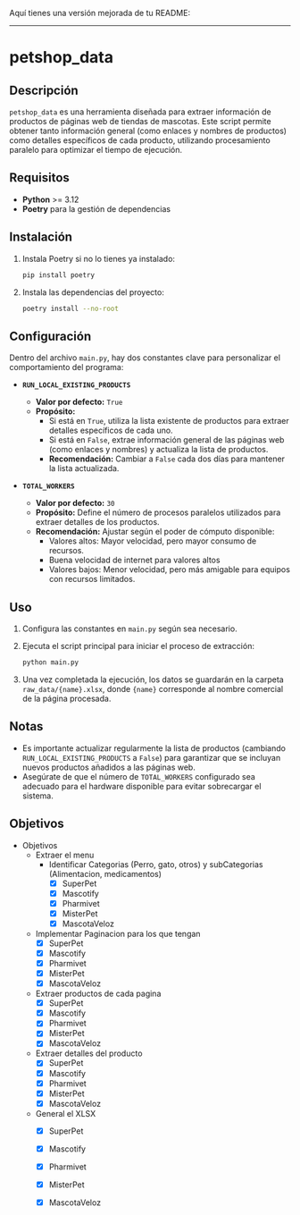 

Aquí tienes una versión mejorada de tu README:

---

# petshop_data

## Descripción

`petshop_data` es una herramienta diseñada para extraer información de productos de páginas web de tiendas de mascotas. Este script permite obtener tanto información general (como enlaces y nombres de productos) como detalles específicos de cada producto, utilizando procesamiento paralelo para optimizar el tiempo de ejecución.

## Requisitos

- **Python** >= 3.12
- **Poetry** para la gestión de dependencias

## Instalación

1. Instala Poetry si no lo tienes ya instalado:

   ```sh
   pip install poetry
   ```

2. Instala las dependencias del proyecto:

   ```sh
   poetry install --no-root
   ```

## Configuración

Dentro del archivo `main.py`, hay dos constantes clave para personalizar el comportamiento del programa:

- **`RUN_LOCAL_EXISTING_PRODUCTS`**  
  - **Valor por defecto:** `True`  
  - **Propósito:**  
    - Si está en `True`, utiliza la lista existente de productos para extraer detalles específicos de cada uno.  
    - Si está en `False`, extrae información general de las páginas web (como enlaces y nombres) y actualiza la lista de productos.  
    - **Recomendación:** Cambiar a `False` cada dos días para mantener la lista actualizada.

- **`TOTAL_WORKERS`**  
  - **Valor por defecto:** `30`  
  - **Propósito:** Define el número de procesos paralelos utilizados para extraer detalles de los productos.  
  - **Recomendación:** Ajustar según el poder de cómputo disponible:  
    - Valores altos: Mayor velocidad, pero mayor consumo de recursos.  
    - Buena velocidad de internet para valores altos
    - Valores bajos: Menor velocidad, pero más amigable para equipos con recursos limitados.

## Uso

1. Configura las constantes en `main.py` según sea necesario.  
2. Ejecuta el script principal para iniciar el proceso de extracción:

   ```sh
   python main.py
   ```

3. Una vez completada la ejecución, los datos se guardarán en la carpeta `raw_data/{name}.xlsx`, donde `{name}` corresponde al nombre comercial de la página procesada.

## Notas

- Es importante actualizar regularmente la lista de productos (cambiando `RUN_LOCAL_EXISTING_PRODUCTS` a `False`) para garantizar que se incluyan nuevos productos añadidos a las páginas web.  
- Asegúrate de que el número de `TOTAL_WORKERS` configurado sea adecuado para el hardware disponible para evitar sobrecargar el sistema.




<!-- - Objetivos
  - https://www.superpet.pe/
    - [x] lista_productos_id
    - [ ] obtener el excel
  - [x] h ttps://mascotify.pe/
    - bs4
  - https://pharmivet.pe/
    - [ ] Extraer productos
      - [x] funciones
      - [ ] data
    - [ ] Extraer info de products
      - [x] funciones
      - [ ] data
  - https://www.misterpet.pe/
    - extraer menu
    - extraer products
    - extraer informacion por pagina
    - extraer informacion de cada pagina
  - https://mascotaveloz.pe/
  - ` -->

## Objetivos

- Objetivos
  - Extraer el menu 
    - Identificar Categorias (Perro, gato, otros) y subCategorias (Alimentacion, medicamentos)
      - [x] SuperPet 
      - [x] Mascotify
      - [x] Pharmivet
      - [x] MisterPet
      - [x] MascotaVeloz
  - Implementar Paginacion para los que tengan
      - [x] SuperPet 
      - [x] Mascotify
      - [x] Pharmivet
      - [x] MisterPet
      - [x] MascotaVeloz
  - Extraer productos de cada pagina
      - [x] SuperPet 
      - [x] Mascotify
      - [x] Pharmivet
      - [x] MisterPet
      - [x] MascotaVeloz
  - Extraer detalles del producto
      - [x] SuperPet 
      - [x] Mascotify
      - [x] Pharmivet
      - [x] MisterPet
      - [x] MascotaVeloz
  - General el XLSX
      - [x] SuperPet 
      - [x] Mascotify
      - [x] Pharmivet
      - [x] MisterPet
      - [x] MascotaVeloz


